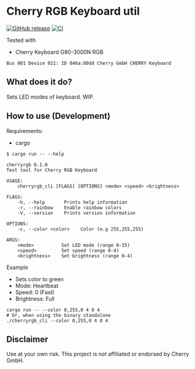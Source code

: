 # Cherry RGB Keyboard util

[![GitHub release](https://img.shields.io/github/v/release/skraus-dev/cherryrgb-rs?include_prereleases)](https://github.com/skraus-dev/cherryrgb-rs/releases/latest)
[![CI](https://github.com/skraus-dev/cherryrgb-rs/workflows/CI/badge.svg)](https://github.com/skraus-dev/cherryrgb-rs/actions)

Tested with
* Cherry Keyboard G80-3000N RGB

```
Bus 001 Device 021: ID 046a:00dd Cherry GmbH CHERRY Keyboard
```

## What does it do?

Sets LED modes of keyboard.
WIP.

## How to use (Development)

Requirements:

* cargo

```
$ cargo run -- --help

cherryrgb 0.1.0
Test tool for Cherry RGB Keyboard

USAGE:
    cherryrgb_cli [FLAGS] [OPTIONS] <mode> <speed> <brightness>

FLAGS:
    -h, --help       Prints help information
    -r, --rainbow    Enable rainbow colors
    -V, --version    Prints version information

OPTIONS:
    -c, --color <color>    Color (e.g 255,255,255)

ARGS:
    <mode>          Set LED mode (range 0-15)
    <speed>         Set speed (range 0-4)
    <brightness>    Set brightness (range 0-4)
```

Example

* Sets color to green
* Mode: Heartbeat
* Speed: 0 (Fast)
* Brightness: Full

```
cargo run -- --color 0,255,0 4 0 4
# Or, when using the binary standalone
./cherryrgb_cli --color 0,255,0 4 0 4
```

## Disclaimer

Use at your own risk.
This project is not affiliated or endorsed by Cherry GmbH. 